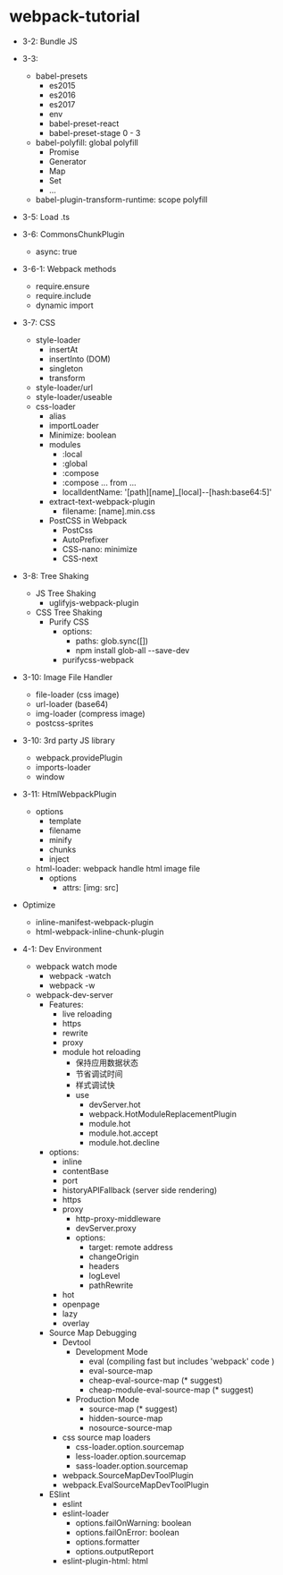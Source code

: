 # webpack-tutorial
+ 3-2: Bundle JS
+ 3-3:
  + babel-presets
    + es2015
    + es2016
    + es2017
    + env
    + babel-preset-react
    + babel-preset-stage 0 - 3
  + babel-polyfill: global polyfill
    + Promise
    + Generator
    + Map
    + Set
    + ...
  + babel-plugin-transform-runtime: scope polyfill
+ 3-5: Load .ts
+ 3-6: CommonsChunkPlugin
  + async: true
+ 3-6-1: Webpack methods
  + require.ensure
  + require.include
  + dynamic import
+ 3-7: CSS
  + style-loader
    + insertAt
    + insertInto (DOM)
    + singleton
    + transform
  + style-loader/url
  + style-loader/useable
  + css-loader
    + alias
    + importLoader
    + Minimize: boolean
    + modules
      + :local
      + :global
      + :compose
      + :compose ... from ...
      + localIdentName: '[path][name]_[local]--[hash:base64:5]'
    + extract-text-webpack-plugin
      + filename: [name].min.css
    + PostCSS in Webpack
      + PostCss
      + AutoPrefixer
      + CSS-nano: minimize
      + CSS-next
+ 3-8: Tree Shaking
  + JS Tree Shaking
    + uglifyjs-webpack-plugin
  + CSS Tree Shaking
    + Purify CSS
      + options: 
        + paths: glob.sync([])
        + npm install glob-all --save-dev
      + purifycss-webpack
+ 3-10: Image File Handler
  + file-loader (css image)
  + url-loader (base64)
  + img-loader (compress image)
  + postcss-sprites
+ 3-10: 3rd party JS library
  + webpack.providePlugin
  + imports-loader
  + window
+ 3-11: HtmlWebpackPlugin
  + options
    + template
    + filename
    + minify
    + chunks
    + inject
  + html-loader: webpack handle html image file
    + options
      + attrs: [img: src]
+ Optimize
  + inline-manifest-webpack-plugin
  + html-webpack-inline-chunk-plugin

+ 4-1: Dev Environment
  + webpack watch mode
    + webpack -watch
    + webpack -w
  + webpack-dev-server
    + Features:
      + live reloading
      + https
      + rewrite
      + proxy
      + module hot reloading
        + 保持应用数据状态
        + 节省调试时间
        + 样式调试快
        + use
          + devServer.hot
          + webpack.HotModuleReplacementPlugin
          + module.hot
          + module.hot.accept
          + module.hot.decline
    + options: 
      + inline
      + contentBase
      + port
      + historyAPIFallback (server side rendering)
      + https
      + proxy
        + http-proxy-middleware
        + devServer.proxy
        + options:
          + target: remote address
          + changeOrigin
          + headers
          + logLevel
          + pathRewrite 
      + hot
      + openpage
      + lazy
      + overlay
    + Source Map Debugging
      + Devtool
        + Development Mode
          + eval (compiling fast but includes 'webpack' code )
          + eval-source-map
          + cheap-eval-source-map (* suggest)
          + cheap-module-eval-source-map (* suggest)
        + Production Mode
          + source-map (* suggest)
          + hidden-source-map
          + nosource-source-map
      + css source map loaders
        + css-loader.option.sourcemap
        + less-loader.option.sourcemap
        + sass-loader.option.sourcemap
      + webpack.SourceMapDevToolPlugin
      + webpack.EvalSourceMapDevToolPlugin
    + ESlint
      + eslint
      + eslint-loader
        + options.failOnWarning: boolean
        + options.failOnError: boolean
        + options.formatter
        + options.outputReport
      + eslint-plugin-html: html <script> tag
      + eslint-friendly-formatter: error / warning output format
      + usage:
        + webpack config
        + .eslintrc.*
        + package.json => eslintConfig
      + standard: https://standardjs.com
        + eslint-config-standard
        + eslint-plugin-promise
        + eslint-plugin-standard
        + eslint-plugin-import
        + eslint-plugin-node
        + eslint-config-xxx (airbnb)
  + express + webpack-dev-middleware

+ 4-3: 生产环境与开发环境
  + 开发环境
    + 模块热更新
    + sourceMap
    + 接口代理
    + 代码规范检查
  + 生产环境
    + 提取公用代码
    + 压缩混淆
    + 文件压缩 或 Base64 编码
    + Tree Shaking 去除无用代码
  + 共同点
    + 同样入口
    + 同样的代码处理
    + 同样的解析配置
  + webpack-merge
    + webpack.dev.conf.js
    + webpack.prod.conf.js
+ 4-4: webpack.common.conf.js
  + express or Kao
  + webpack-dev-middleware
  + webpack-hot-middleware
  + http-proxy-middleware
  + connect-history-api-proxy
  + opn: open browser
+ 5-1: Analyse
  + Official Analyse Tool
    + webpack --profile --json > stats.json
    + webpack --profile --json | Out-file 'stats.json' -Encoding OEM
    + http://webpack.github.com/analyse
  + webpack-bundle-analyzer
    + Usage
      + BundleAnalyzerPlugin
      + webpack-bundle-analyzer stats.json







  
